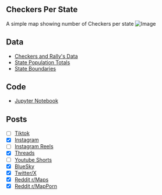 ## Checkers Per State
A simple map showing number of Checkers per state
![Image](https://drive.google.com/uc?export=view&id=1i_L7aFXKsJF8yFUGQSziVq4k0S1LlVds)

## Data
* [Checkers and Rally's Data](https://locations.checkersandrallys.com/)
* [State Population Totals](https://www.census.gov/data/tables/time-series/demo/popest/2020s-state-total.html)
* [State Boundaries](https://www.census.gov/geographies/mapping-files/time-series/geo/carto-boundary-file.html)

## Code
* [Jupyter Notebook](FormatData.ipynb)

## Posts
- [ ] [Tiktok]()
- [x] [Instagram](https://www.instagram.com/p/DJR1AjWpCc4/)
- [ ] [Instagram Reels]()
- [x] [Threads](https://www.threads.com/@vinemapper/post/DJR1BE1pobm)
- [ ] [Youtube Shorts]()
- [x] [BlueSky](https://bsky.app/profile/vinemapper.bsky.social/post/3logrvvap2k2p)
- [x] [Twitter/X](https://x.com/VineMapper/status/1915838295952789558)
- [x] [Reddit r/Maps](https://www.reddit.com/r/Maps/comments/1kffy6j/checkers_per_state/)
- [x] [Reddit r/MapPorn](https://www.reddit.com/r/MapPorn/comments/1kffy5u/checkers_per_state/)
